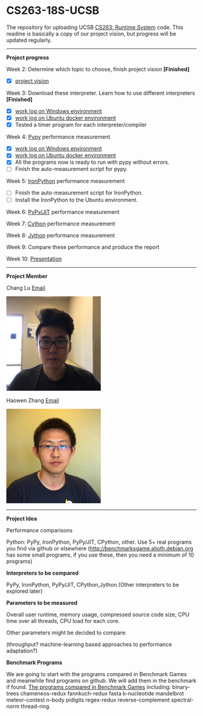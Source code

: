 
# CS263-18S-UCSB
The repository for uploading UCSB [CS263: Runtime System](http://www.cs.ucsb.edu/~cs263/index.html) code. This readme is basically a copy of our project vision, but progress will be updated regularly.

---
**Project progress**

Week 2: Determine which topic to choose, finish project vision **[Finished]**

 - [x] [project vision](./week_2/Project%20Vision.md)

Week 3: Download these interpreter. Learn how to use different interpreters **[Finished]**
 - [x] [work log on Windows environment](./week_3/work_log_Chang.md)
 - [x] [work log on Ubuntu docker environment](./week_3/work_log_Haowen.md)
 - [x] Tested a timer program for each interpreter/compiler

Week 4: [Pypy](https://pypy.org/) performance measurement
 - [x] [work log on Windows environment](./week_4/work_log_ChangLu.md)
 - [x] [work log on Ubuntu docker environment](./week_4/work_log_Haowen.md)
 - [x] All the programs now is ready to run with pypy without errors.
 - [ ] Finish the auto-measurement script for pypy.

Week 5: [IronPython](http://ironpython.net/) performance measurement
 - [ ] Finish the auto-measurement script for IronPython.
 - [ ] Install the IronPython to the Ubuntu environment.

Week 6: [PyPy/JIT](https://pypy.org/) performance measurement

Week 7: [Cython](http://cython.org/) performance measurement

Week 8: [Jython](http://www.jython.org/) performance measurement

Week 9: Compare these performance and produce the report

Week 10: [Presentation](./Presentation/CS263_Haowen%20Zhang_Chang%20Lu.pptx)

---
**Project Member**

Chang Lu [Email](changlu@umail.ucsb.edu)

<img src="./week_2/Chang%20Lu.JPG" width="250">

Haowen Zhang [Email](haowen@ucsb.edu)

<img src="./week_2/Haowen%20Zhang.JPG" width="250">

---
**Project Idea**

Performance comparisons

Python: PyPy, IronPython, PyPy/JIT, CPython, other. Use 5+ real programs you find via github or elsewhere (http://benchmarksgame.alioth.debian.org has some small programs, if you use these, then you need a minimum of 10 programs)

**Interpreters to be compared**

PyPy, IronPython, PyPy/JIT, CPython,Jython.(Other interpreters to be explored later)

**Parameters to be measured**

Overall user runtime, memory usage, compressed source code size, CPU time over all threads, CPU load for each core.

Other parameters might be decided to compare:

(throughput? machine-learning based approaches to performance adaptation?)

**Benchmark Programs**

We are going to start with the programs compared in Benchmark Games and meanwhile find programs on github. We will add them in the benchmark if found. [The programs compared in Benchmark Games](https://en.wikipedia.org/wiki/The_Computer_Language_Benchmarks_Game) including: binary-trees chameneos-redux fannkuch-redux fasta k-nucleotide mandelbrot meteor-contest n-body pidigits regex-redux reverse-complement spectral-norm thread-ring.
